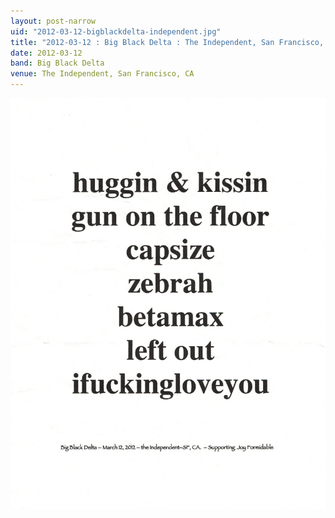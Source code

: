 ```yaml
---
layout: post-narrow
uid: "2012-03-12-bigblackdelta-independent.jpg"
title: "2012-03-12 : Big Black Delta : The Independent, San Francisco, CA"
date: 2012-03-12
band: Big Black Delta
venue: The Independent, San Francisco, CA
---
```


<div class="showcase">
  <img src="/img/2012/03/20120312-BigBlackDelta-Independent.jpg" alt="2012-03-12-bigblackdelta-independent.jpg">
</div>
